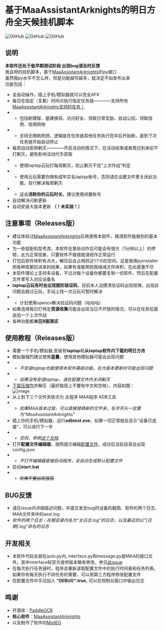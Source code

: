 # 基于MaaAssistantArknights的明日方舟全天候挂机脚本
![GitHub](https://img.shields.io/github/license/hjhjfhjhujhh/hjhjfhj-s_test) 
![GitHub](https://img.shields.io/badge/platform-Windows-brightgreen)
![GitHub](https://img.shields.io/badge/code-Python-blue)

## 说明
**本软件还处于极早期测试阶段 出现bug请及时反馈**  
我自用的挂机脚本，基于[MaaAssistantArknights](https://github.com/MaaAssistantArknights/MaaAssistantArknights)的py接口  
虽然我py水平不怎么样，但是功能越写越多，就决定不如发布出来  
功能包括：
- 全自动操作，插上手机/模拟器就可以完全AFK
- 每日在指定（复数）时间点执行指定任务链————支持所有[MaaAssistantArknights支持的任务！](https://github.com/MaaAssistantArknights/MaaAssistantArknights/blob/master/README.md)
- - 包括刷理智、基建换班、访问好友、领取日常奖励、自动公招、领取信用、信用购物
- - 支持无限刷肉鸽，逻辑是在任务链其他任务执行完毕后开始刷，直到下次任务链开始自动停止
- 每周自动安排剿灭————开启活动的情况下，在活动结束或者周日到来前不打剿灭，避免影响活动代币获取
- - 使用taptap云玩打每周剿灭，防止剿灭干扰“上次作战”判定
- - 使用云玩需要你拥有成年实名taptap账号，否则请在设置文件里关闭此功能，自行解决每周剿灭
- - 这会**消耗你的云玩时长**，建议使用闲置账号
- 自动解决闪断更新
- 自动安装大版本更新 **（！未实验！）**

## 注意事项（Releases版）
- 建议体验过[MaaAssistantArknights](https://github.com/MaaAssistantArknights/MaaAssistantArknights)后再使用本软件，搞清软件能做到的基本功能
- 为一些低配机型考虑，本软件在某些动作后可能会有很大（1分钟以上）的停顿，此为正常现象，只要软件不报错就请视作正常运行
- 打包后软件体积有点大，解压后会占用将近1个G的空间。这是我用pyinstaller把各种库都拉进来的结果，如果有谁能帮助我缩减文件体积，在此感激不尽
- 本软件理论上支持多设备，不过对每个设备你都要复制一份软件，然后在配置文件里写入对应设备名
- **taptap云玩有时会出现图形验证码**，目前本人没摸清验证码出现规律。出现此问题会跳过云玩，手动上线一次云玩可暂时解决
- - 计划使用opencv解决验证码问题（咕咕咕）
- 如果选择每日打特定**资源收集**可能会出现当日不开放的情况，可以在任务后面追加一个上次作战
- 各种功能都**未在B服测试**

## 使用教程（Releases版）
- 需要一个手机/模拟器,安装有**taptap**和**从taptap软件内下载的明日方舟**
- 模拟器强烈建议使用**蓝叠**，使用其他模拟器可能会出现问题
- - *不安装taptap也能使用本软件基础功能。在大版本更新时可能出现问题*
- - *如果没有安装taptap，请在配置文件内关闭剿灭*
- [下载压缩包](https://github.com/hjhjfhjhujhh/Arknights_24-7_script/releases)并解压（最好路径上不要有中文和空格），内容如图：  
![image](https://user-images.githubusercontent.com/89215821/162499773-ac5701b9-94f2-414a-8d53-465f192f1750.png)
- 从上到下三个文件夹依次为  主程序  MAA程序  ADB工具
- - *如果MAA版本过低，可以直接替换新的文件夹，名字开头一定要为"MeoAssistantArknights"*
- 插上你的手机/模拟器，运行**adbtest.exe**，如果一切正常就会显示"设备已连接"，可以进行下一步
- - *否则，参照[这个文档](https://github.com/hjhjfhjhujhh/Arknights_24-7_script/blob/main/docs/%E8%AE%BE%E5%A4%87%E8%BF%9E%E6%8E%A5.md)*
- 打开**配置文件编辑器**，按照提示编辑[配置文件](https://github.com/hjhjfhjhujhh/Arknights_24-7_script/blob/main/docs/%E5%85%B3%E4%BA%8E%E8%AE%BE%E7%BD%AE%E6%96%87%E4%BB%B6.md)，成功后当前目录会出现config.json
- - *不打开编辑器直接启动程序，会自动生成默认配置文件*
- 启动**start.bat**
- - ~~祈祷不要出现报错~~

## BUG反馈
- 请在issue内详细描述问题，并提交发生bug时设备的截图、软件的两个日志、MAA文件夹中的asst.log
- *软件的两个日志：在根目录内名为"主日志.log"的日志，以及最近的以"\[日期\].log"命名的日志*

## 开发相关
- 本软件代码全部在auto.py内, interface.py和message.py是MAA的接口文件。其中interface较官方提供版本略有修改，参见[此issue](https://github.com/MaaAssistantArknights/MaaAssistantArknights/issues/312)
- 在每次执行任务链时，程序会重新读取配置文件中的执行时间表和任务列表。如果你有每天执行不同任务的需要，可以用第三方程序修改配置文件
- 在配置文件中手动加入  **"DEBUG":true,**  可以在控制台窗口中输出日志

## 鸣谢
- 开源库：[PaddleOCR](https://github.com/PaddlePaddle/PaddleOCR)
- **核心软件**：[MaaAssistantArknights](https://github.com/MaaAssistantArknights/MaaAssistantArknights)
- 以及制作了软件的[MistEO](https://github.com/MistEO)
